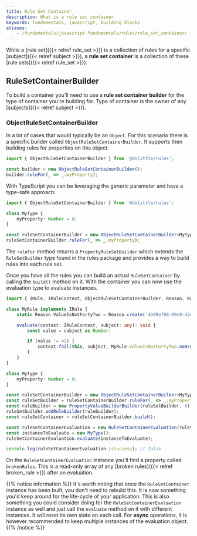 ```yaml
---
title: Rule Set Container
description: What is a rule set container
keywords: fundamentals, javascript, building blocks
aliases:
    - /fundamentals/javascript-fundamentals/rules/rule_set_container/
---
```

While a [rule set]({{< relref rule_set >}}) is a collection of rules for a
specific [subject]({{< relref subject >}}),
a **rule set container** is a collection of these [rule sets]({{< relref rule_set >}}).

## RuleSetContainerBuilder

To build a container you'll need to use a **rule set container builder** for
the type of container you're building for. Type of container is the owner of
any [subjects]({{< relref subject >}}).

### ObjectRuleSetContainerBuilder

In a lot of cases that would typically be an `Object`. For this scenario there
is a specific builder called `ObjectRuleSetContainerBuilder`. It supports then
building rules for properties on this object.

```javascript
import { ObjectRuleSetContainerBuilder } from '@dolittle/rules';

const builder = new ObjectRuleSetContainerBuilder();
builder.ruleFor(_ => _.myProperty);
```

With TypeScript you can be leveraging the generic parameter and have a type-safe
approach:

```typescript
import { ObjectRuleSetContainerBuilder } from '@dolittle/rules';

class MyType {
    myProperty: Number = 0;
}

const ruleSetContainerBuilder = new ObjectRuleSetContainerBuilder<MyType>();
ruleSetContainerBuilder.ruleFor(_ => _.myProperty);
```

The `ruleFor` method returns a `PropertyRuleSetBuilder` which extends the `RuleSetBuilder`
type found in the rules package and provides a way to build rules into each rule set.

Once you have all the rules you can build an actual `RuleSetContainer` by calling the
`build()` method on it. With the container you can now use the evaluation type to evaluate
instances.

```typescript
import { IRule, IRuleContext, ObjectRuleSetContainerBuilder, Reason, RuleSetContainerEvaluation } from '@dolittle/rules';

class MyRule implements IRule {
    static Reason ValueIsNotFortyTwo = Reason.create('4b99af88-09c0-4342-8876-24c42a48d728', 'Value should be forty two');

    evaluate(context: IRuleContext, subject: any): void {
        const value = subject as Number;

        if (value != 42) {
            context.fail(this, subject, MyRule.ValueIsNotFortyTwo.noArguments());
        }
    }
}

class MyType {
    myProperty: Number = 0;
}

const ruleSetContainerBuilder = new ObjectRuleSetContainerBuilder<MyType>();
const ruleSetBuilder = ruleSetContainerBuilder.ruleFor(_ => _.myProperty);
const ruleBuilder = new PropertyValueBuilderBuilder(ruleSetBuilder, () => new MyRule());
ruleSetBuilder.addRuleBuilder(ruleBuilder);
const ruleSetContainer = ruleSetContainerBuilder.build();

const ruleSetContainerEvaluation = new RuleSetContainerEvaluation(ruleSetContainer);
const instanceToEvaluate = new MyType();
ruleSetContainerEvaluation.evaluate(instanceToEvaluate);

console.log(ruleSetContainerEvaluation.isSuccess); // false
```

On the `RuleSetContainerEvaluation` instance you'll find a property called `brokenRules`.
This is a read-only array of any [broken rules]({{< relref broken_rule >}}) after an
evaluation.

{{% notice information %}}
It's worth noting that once the `RuleSetContainer` instance has been built, you don't
need to rebuild this. It is now something you'd keep around for the life-cycle of your
application. This is also something you could consider doing for the `RuleSetContainerEvaluation`
instance as well and just call the `evaluate` method on it with different instances.
It will reset its own state on each call. For **async** operations, it is however recommended
to keep multiple instances of the evaluation object.
{{% /notice %}}
